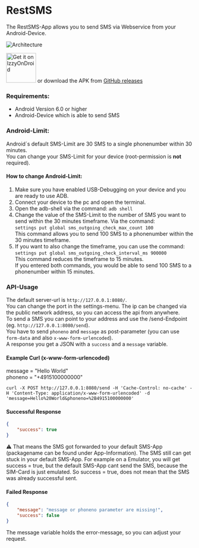 # RestSMS  

The RestSMS-App allows you to send SMS via Webservice from your Android-Device.  

![Architecture](diagram_draw.io.png "RestSMS API Architecture")

[<img src="https://gitlab.com/IzzyOnDroid/repo/-/raw/master/assets/IzzyOnDroid.png"
     alt="Get it on IzzyOnDroid"
     height="80">](https://apt.izzysoft.de/fdroid/index/apk/net.xcreen.restsms)
or download the APK from [GitHub releases](https://github.com/Xcreen/RestSMS/releases)

### Requirements:
- Android Version 6.0 or higher
- Android-Device which is able to send SMS

### Android-Limit:
Android´s default SMS-Limit are 30 SMS to a single phonenumber within 30 minutes.  
You can change your SMS-Limit for your device (root-permission is **not** required).
#### How to change Android-Limit:
1. Make sure you have enabled USB-Debugging on your device and you are ready to use ADB.
2. Connect your device to the pc and open the terminal.
3. Open the adb-shell via the command: `adb shell`
4. Change the value of the SMS-Limit to the number of SMS you want to send within the 30 minutes timeframe. Via the command:  
`settings put global sms_outgoing_check_max_count 100`   
This command allows you to send 100 SMS to a phonenumber within the 30 minutes timeframe.
5. If you want to also change the timeframe, you can use the command:  
`settings put global sms_outgoing_check_interval_ms 900000`  
This command reduces the timeframe to 15 minutes.  
If you entered both commands, you would be able to send 100 SMS to a phonenumber within 15 minutes.
### API-Usage
The default server-url is `http://127.0.0.1:8080/`.  
You can change the port in the settings-menu. The ip can be changed via the public network address, so you can access the api from anywhere.  
To send a SMS you can point to your address and use the /send-Endpoint (eg. `http://127.0.0.1:8080/send`).  
You have to send `phoneno` and `message` as post-parameter (you can use `form-data` and also `x-www-form-urlencoded`).  
A response you get a JSON with a `success` and a `message` variable.

#### Example Curl (x-www-form-urlencoded)
message = "Hello World"  
phoneno = "+4915100000000"
```shell
curl -X POST http://127.0.0.1:8080/send -H 'Cache-Control: no-cache' -H 'Content-Type: application/x-www-form-urlencoded' -d 'message=Hello%20World&phoneno=%2B4915100000000'
```

#### Successful Response
```json
{
    "success": true
}
```
⚠️ That means the SMS got forwarded to your default SMS-App (packagename can be found under App-Information). The SMS still can get stuck in your default SMS-App. For example on a Emulator, you will get success = true, but the default SMS-App cant send the SMS, because the SIM-Card is just emulated. So success = true, does not mean that the SMS was already successful sent.

#### Failed Response
```json
{
    "message": "message or phoneno parameter are missing!",
    "success": false
}
```
The message variable holds the error-message, so you can adjust your request.
